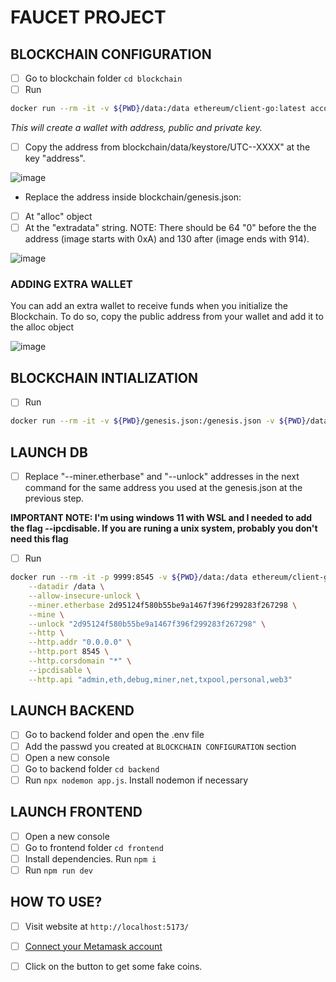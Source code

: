# FAUCET PROJECT

## BLOCKCHAIN CONFIGURATION

- [ ] Go to blockchain folder `cd blockchain`
- [ ] Run 
```bash
docker run --rm -it -v ${PWD}/data:/data ethereum/client-go:latest account new --datadir /data
```

*This will create a wallet with address, public and private key.*

- [ ] Copy the address from blockchain/data/keystore/UTC--XXXX" at the key "address".

![image](https://github.com/RodrigoVila/codecrypto-faucet/assets/42290738/ae7937db-98ba-4701-8ebe-d9491e113b6c)

- Replace the address inside blockchain/genesis.json:
- [ ] At "alloc" object
- [ ] At the "extradata" string. NOTE: There should be 64 "0" before the the address (image starts with 0xA) and 130 after (image ends with 914).

![image](https://github.com/RodrigoVila/codecrypto-faucet/assets/42290738/650dacf5-707c-4b2c-86c6-f01cd438d29d)

### ADDING EXTRA WALLET
You can add an extra wallet to receive funds when you initialize the Blockchain. To do so, copy the public address from your wallet and add it to the alloc object

![image](https://github.com/RodrigoVila/codecrypto-faucet/assets/42290738/04d2f11e-f970-4daa-82ff-577dc8698a4b)

## BLOCKCHAIN INTIALIZATION
- [ ] Run 
```bash
docker run --rm -it -v ${PWD}/genesis.json:/genesis.json -v ${PWD}/data:/data ethereum/client-go:latest init --datadir /data /genesis.json
```

## LAUNCH DB
- [ ] Replace "--miner.etherbase" and "--unlock" addresses in the next command for the same address you used at the genesis.json at the previous step.

**IMPORTANT NOTE: I'm using windows 11 with WSL and I needed to add the flag --ipcdisable. If you are runing a unix system, probably you don't need this flag**

- [ ] Run

```bash
docker run --rm -it -p 9999:8545 -v ${PWD}/data:/data ethereum/client-go:latest \
    --datadir /data \
    --allow-insecure-unlock \
    --miner.etherbase 2d95124f580b55be9a1467f396f299283f267298 \
    --mine \
    --unlock "2d95124f580b55be9a1467f396f299283f267298" \
    --http \
    --http.addr "0.0.0.0" \
    --http.port 8545 \
    --http.corsdomain "*" \
    --ipcdisable \
    --http.api "admin,eth,debug,miner,net,txpool,personal,web3"
```

## LAUNCH BACKEND
-[ ] Go to backend folder and open the .env file
-[ ] Add the passwd you created at `BLOCKCHAIN CONFIGURATION` section
-[ ] Open a new console
-[ ] Go to backend folder `cd backend`
-[ ] Run `npx nodemon app.js`. Install nodemon if necessary

## LAUNCH FRONTEND
-[ ] Open a new console
-[ ] Go to frontend folder `cd frontend`
-[ ] Install dependencies. Run `npm i`
-[ ] Run `npm run dev`

## HOW TO USE?
-[ ] Visit website at `http://localhost:5173/`
-[ ] [Connect your Metamask account](https://docs.metamask.io/wallet/how-to/connect/)
-[ ] Click on the button to get some fake coins.

